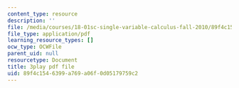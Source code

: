 ```yaml
---
content_type: resource
description: ''
file: /media/courses/18-01sc-single-variable-calculus-fall-2010/89f4c1546399a769a06f0d05179759c2_aeXp1zC6Hls.pdf
file_type: application/pdf
learning_resource_types: []
ocw_type: OCWFile
parent_uid: null
resourcetype: Document
title: 3play pdf file
uid: 89f4c154-6399-a769-a06f-0d05179759c2
---
```


